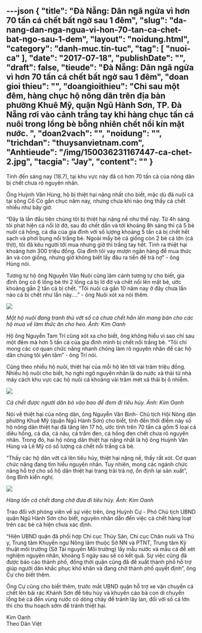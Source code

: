 ---json
{
    "title": "Đà Nẵng: Dân ngã ngửa vì hơn 70 tấn cá chết bất ngờ sau 1 đêm",
    "slug": "da-nang-dan-nga-ngua-vi-hon-70-tan-ca-chet-bat-ngo-sau-1-dem",
    "layout": "noidung.html",
    "category": "danh-muc.tin-tuc",
    "tag": [
        "nuoi-ca"
    ],
    "date": "2017-07-18",
    "publishDate": "",
    "draft": false,
    "tieude": "Đà Nẵng: Dân ngã ngửa vì hơn 70 tấn cá chết bất ngờ sau 1 đêm",
    "doan gioi thieu": "",
    "doangioithieu": "Chỉ sau một đêm, hàng chục hộ nông dân trên địa bàn phường Khuê Mỹ, quận Ngũ Hành Sơn, TP. Đà Nẵng rơi vào cảnh trắng tay khi hàng chục tấn cá nuôi trong lồng bè bỗng nhiên chết nổi kín mặt nước. ",
    "doan2vach": "",
    "noidung": "",
    "trichdan": "thuysanvietnam.com",
    "Anhtieude": "/img/150036231167447-ca-chet-2.jpg",
    "tacgia": "Jay",
    "__content__": ""
}
---
<p>T&iacute;nh đến s&aacute;ng nay (18.7), tại khu vực này đ&atilde; có hơn 70 tấn c&aacute; của n&ocirc;ng d&acirc;n bị chết chưa r&otilde; nguy&ecirc;n nh&acirc;n.</p>

<p>&Ocirc;ng Huỳnh Văn H&ugrave;ng, hộ bị thiệt hại nặng nhất cho biết, mặc dù đã nu&ocirc;i c&aacute; tại s&ocirc;ng Cổ C&ograve; gần chục năm nay, nhưng chưa khi nào &ocirc;ng th&acirc;́y cá ch&ecirc;́t nhi&ecirc;̀u như b&acirc;y giờ.&nbsp;</p>

<p>&ldquo;Đ&acirc;y l&agrave; lần đầu ti&ecirc;n chúng t&ocirc;i&nbsp;bị thiệt hại nặng n&ecirc;̀ như&nbsp;thế n&agrave;y. Từ 4h s&aacute;ng t&ocirc;i ph&aacute;t hiện c&aacute; nổi lờ đờ, sau đ&oacute; chết dần v&agrave; tới khoảng 8h s&aacute;ng th&igrave; cả 5 b&egrave; nu&ocirc;i c&aacute; hồng, c&aacute; d&igrave;a của gia đ&igrave;nh với số lượng khoảng 5 tấn c&aacute; bị chết hết sạch v&agrave; phơi bụng nổi trắng b&egrave;. Ngo&agrave;i mấy b&egrave; c&aacute; giống c&ograve;n 2 b&egrave; c&aacute; lớn (c&aacute; thịt), t&ocirc;i đ&atilde; k&ecirc;u người tới mua nhưng giờ th&igrave; trắng tay hết. T&iacute;nh ra thiệt hại khoảng hơn 300 triệu đồng. Gia đ&igrave;nh t&ocirc;i&nbsp;vay mượn ng&acirc;n h&agrave;ng để mua thức ăn v&agrave; con giống, nhưng giờ&nbsp;kh&ocirc;ng biết lấy đ&acirc;u ra tiền để trả nợ&rdquo; -&nbsp;&ocirc;ng H&ugrave;ng&nbsp;n&oacute;i.</p>

<p>Tương tự hộ &ocirc;ng Nguyễn Văn Nu&ocirc;i cũng l&acirc;m cảnh tương tự cho biết, gia đ&igrave;nh &ocirc;ng c&oacute; 6 lồng b&egrave; th&igrave; 2 lồng c&aacute; bị lờ đờ v&agrave; chết nổi l&ecirc;n mặt b&egrave;, ước khoảng gần 2 tấn c&aacute; bị chết. &ldquo;T&ocirc;i nu&ocirc;i c&aacute; gần 10 năm nay ở đ&acirc;y chưa lần n&agrave;o c&aacute; bị chết như lần n&agrave;y....&rdquo; -&nbsp;&ocirc;ng Nu&ocirc;i x&oacute;t xa n&oacute;i th&ecirc;m.</p>

<p><img src="http://streaming1.danviet.vn/upload/3-2017/images/2017-07-18/150036188866754-ca-chet.gif" /></p>

<p><em>Một hộ nu&ocirc;i&nbsp;đang tranh thủ vớt số c&aacute; chưa chết hẳn l&ecirc;n mang b&aacute;n cho c&aacute;c hộ mua về l&agrave;m thức ăn cho heo. Ảnh: Kim Oanh&nbsp;&nbsp;</em></p>

<p>Hộ &ocirc;ng Nguyễn Tam Tr&iacute; cũng x&oacute;t xa cho biết, &ocirc;ng kh&ocirc;ng hiểu v&igrave; sao chỉ sau một đ&ecirc;m m&agrave; hơn 5 tấn c&aacute; của gia đ&igrave;nh m&igrave;nh bị chết nổi trắng b&egrave;. &ldquo;T&ocirc;i chỉ mong c&aacute;c cơ quan chức năng nhanh ch&oacute;ng l&agrave;m r&otilde; nguy&ecirc;n nh&acirc;n để c&aacute;c hộ d&acirc;n ch&uacute;ng t&ocirc;i y&ecirc;n t&acirc;m&rdquo; -&nbsp;&ocirc;ng Tr&iacute; n&oacute;i.</p>

<p>Cũng theo nhiều hộ nu&ocirc;i, thiệt hại của mỗi hộ l&ecirc;n tới v&agrave;i trăm triệu đồng. Nhiều hộ nu&ocirc;i cho biết, họ nghi ngờ nguy&ecirc;n nh&acirc;n l&agrave; do nước xả thải từ nh&agrave; m&aacute;y c&aacute;ch khu vực c&aacute;c hộ nu&ocirc;i c&aacute; khoảng v&agrave;i trăm m&eacute;t xả thải bị &ocirc; nhiễm.</p>

<p><img src="http://streaming1.danviet.vn/upload/3-2017/images/2017-07-18/150036196541844-ca-chet-3.gif" /></p>

<p><em>Cá ch&ecirc;́t được người d&acirc;n bỏ vào bao đ&ecirc;̉ đem đi ti&ecirc;u hủy. Ảnh: Kim Oanh&nbsp;</em></p>

<p>N&oacute;i về thiệt hại của n&ocirc;ng d&acirc;n, &ocirc;ng Nguyễn Văn B&igrave;nh- Chủ tịch Hội N&ocirc;ng d&acirc;n phường Khu&ecirc; Mỹ (quận Ngũ H&agrave;nh Sơn) cho biết, t&iacute;nh đến thời điểm n&agrave;y số hộ n&ocirc;ng d&acirc;n thiệt hại đ&atilde; tăng l&ecirc;n 17 hộ, ước t&iacute;nh tr&ecirc;n 70 tấn c&aacute; gồm 5 loại c&aacute; di&ecirc;u hồng, c&aacute; d&igrave;a, c&aacute; n&acirc;u, c&aacute; trắm đen, c&aacute; hồng đen chết chưa r&otilde; nguy&ecirc;n nh&acirc;n. Trong đ&oacute;, hai hộ n&ocirc;ng d&acirc;n thiệt hại nặng nhất l&agrave; hộ &ocirc;ng Huỳnh Văn H&ugrave;ng v&agrave; L&ecirc; Mỹ c&oacute; số lượng c&aacute; chết nổi trắng cả b&egrave;.</p>

<p>&ldquo;Thấy c&aacute;c hộ d&acirc;n vớt c&aacute; l&ecirc;n ti&ecirc;u hủy, thiệt hại nặng nề, thấy rất x&oacute;t. Cơ quan chức năng đang t&igrave;m hiểu nguy&ecirc;n nh&acirc;n. Tuy nhi&ecirc;n, mong c&aacute;c ng&agrave;nh chức năng hỗ trợ cho số hộ d&acirc;n thiệt hại trang trải trả nợ, ổn định lại sản xuất&rdquo;, &ocirc;ng B&igrave;nh kiến nghị.</p>

<p><img src="http://streaming1.danviet.vn/upload/3-2017/images/2017-07-18/150036198160319-ca-chet-4.gif" /></p>

<p><em>Hàng t&acirc;́n c&aacute; chết đang chờ đưa&nbsp;đi ti&ecirc;u hủy. Ảnh: Kim Oanh&nbsp;</em></p>

<p>Trao đổi với phóng vi&ecirc;n về sự việc tr&ecirc;n, &ocirc;ng Huỳnh Cự - Ph&oacute; Chủ tịch UBND quận Ngũ H&agrave;nh Sơn cho biết, nguy&ecirc;n nh&acirc;n dẫn đến việc c&aacute; chết h&agrave;ng loạt tr&ecirc;n c&aacute;c b&egrave; c&aacute; hiện chưa x&aacute;c định.</p>

<p>&ldquo;Hiện UBND quận đ&atilde; phối hợp Chi cục Thủy Sản, Chi cục Chăn nu&ocirc;i v&agrave; Th&uacute; y, Trung t&acirc;m Khuyến ngư N&ocirc;ng l&acirc;m thuộc Sở NN v&agrave; PTNT, Trung t&acirc;m Kỹ thuật m&ocirc;i trường (Sở T&agrave;i nguy&ecirc;n M&ocirc;i trường) lấy mẫu nước v&agrave; mẫu c&aacute; để x&eacute;t nghiệm nguy&ecirc;n nh&acirc;n, khoảng 5 ng&agrave;y sau sẽ c&oacute; kết quả. Sự việc cũng đ&atilde; được b&aacute;o c&aacute;o th&agrave;nh phố, đồng thời quận cũng đ&atilde; đề xuất th&agrave;nh phố hỗ trợ gi&uacute;p người d&acirc;n khắc phục kh&oacute; khăn v&agrave; đang chờ th&agrave;nh phố quyết định&rdquo;, &ocirc;ng Cự cho biết th&ecirc;m.</p>

<p>&Ocirc;ng Cự cũng cho biết th&ecirc;m, trước mắt UBND quận hỗ trợ xe vận chuyển c&aacute; chết l&ecirc;n b&atilde;i r&aacute;c Kh&aacute;nh Sơn để ti&ecirc;u hủy v&agrave; khuyến c&aacute;o b&agrave; con di chuyển lồng b&egrave; c&aacute; đến v&ugrave;ng nước c&oacute; d&ograve;ng chảy để tr&aacute;nh l&acirc;y lan, đối với số c&aacute; lớn th&igrave; cho thu hoạch sớm để tr&aacute;nh thiệt hại.</p>

<p>Kim Oanh&nbsp;<br />
Theo&nbsp;D&acirc;n Việt</p>
